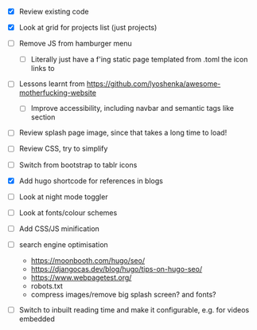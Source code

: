 - [x] Review existing code
- [x] Look at grid for projects list (just projects)

- [ ] Remove JS from hamburger menu
  - [ ] Literally just have a f'ing static page templated from .toml the icon links to

- [ ] Lessons learnt from <https://github.com/lyoshenka/awesome-motherfucking-website>
  - [ ] Improve accessibility, including navbar and semantic tags like section
- [ ] Review splash page image, since that takes a long time to load!
- [ ] Review CSS, try to simplify
- [ ] Switch from bootstrap to tablr icons

- [x] Add hugo shortcode for references in blogs
- [ ] Look at night mode toggler
- [ ] Look at fonts/colour schemes
- [ ] Add CSS/JS minification

- [ ] search engine optimisation
  - <https://moonbooth.com/hugo/seo/>
  - <https://djangocas.dev/blog/hugo/tips-on-hugo-seo/>
  - <https://www.webpagetest.org/>
  - robots.txt
  - compress images/remove big splash screen? and fonts?

- [ ] Switch to inbuilt reading time and make it configurable, e.g. for videos embedded
